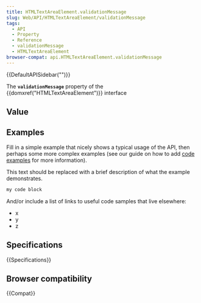 ```yaml
---
title: HTMLTextAreaElement.validationMessage
slug: Web/API/HTMLTextAreaElement/validationMessage
tags:
  - API
  - Property
  - Reference
  - validationMessage
  - HTMLTextAreaElement
browser-compat: api.HTMLTextAreaElement.validationMessage
---
```

{{DefaultAPISidebar("")}}

The **`validationMessage`** property of the {{domxref("HTMLTextAreaElement")}} interface 

## Value



## Examples

Fill in a simple example that nicely shows a typical usage of the API, then perhaps some more complex examples (see our guide on how to add [code examples](/en-US/docs/MDN/Contribute/Structures/Code_examples) for more information).

This text should be replaced with a brief description of what the example demonstrates.

```js
my code block
```

And/or include a list of links to useful code samples that live elsewhere:

*   x
*   y
*   z

## Specifications

{{Specifications}}

## Browser compatibility

{{Compat}}


